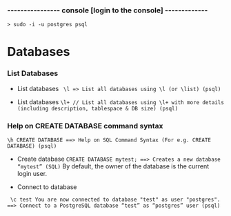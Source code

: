 ### ---------------- console [login to the console] -------------

`> sudo -i -u postgres psql`


# Databases

### List Databases
* List databases
` \l => List all databases using \l (or \list) (psql)`

* List databases
`\l+
// List all databases using \l+ with more details (including description, tablespace & DB size) (psql)
`
### Help on CREATE DATABASE command syntax
` \h CREATE DATABASE
==> Help on SQL Command Syntax (For e.g. CREATE DATABASE) (psql)
`

* Create database
`
CREATE DATABASE mytest;
==> Creates a new database “mytest” (SQL)
`
By default, the owner of the database is the current login user.

* Connect to database

` \c test
You are now connected to database "test" as user "postgres".
==> Connect to a PostgreSQL database “test” as “postgres” user (psql)`
